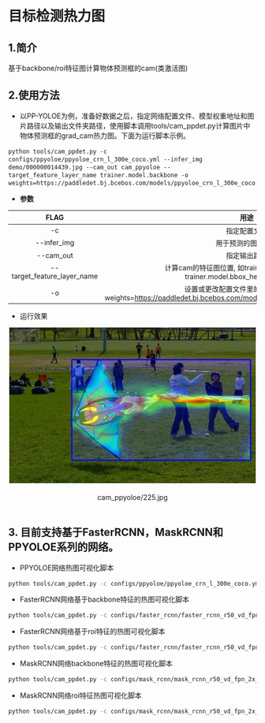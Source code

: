 # 目标检测热力图

## 1.简介

基于backbone/roi特征图计算物体预测框的cam(类激活图)

## 2.使用方法
* 以PP-YOLOE为例，准备好数据之后，指定网络配置文件、模型权重地址和图片路径以及输出文件夹路径，使用脚本调用tools/cam_ppdet.py计算图片中物体预测框的grad_cam热力图。下面为运行脚本示例。
```shell
python tools/cam_ppdet.py -c configs/ppyoloe/ppyoloe_crn_l_300e_coco.yml --infer_img demo/000000014439.jpg --cam_out cam_ppyoloe --target_feature_layer_name trainer.model.backbone -o weights=https://paddledet.bj.bcebos.com/models/ppyoloe_crn_l_300e_coco.pdparams
```

* **参数**

|            FLAG            |                                                  用途                                                   |
|:--------------------------:|:-----------------------------------------------------------------------------------------------------:|
|             -c             |                                                指定配置文件                                                 |
|        --infer_img         |                                               用于预测的图片路径                                               |
|         --cam_out          |                                                指定输出路径                                                 |
|             --target_feature_layer_name             |                                 计算cam的特征图位置, 如trainer.model.backbone、 trainer.model.bbox_head.roi_extractor                                |
|             -o             | 设置或更改配置文件里的参数内容, 如 -o weights=https://paddledet.bj.bcebos.com/models/ppyoloe_crn_l_300e_coco.pdparams |

* 运行效果

<center>
<img src="../images/grad_cam_ppyoloe_demo.jpg" width="500" >
</center>
<br><center>cam_ppyoloe/225.jpg</center></br>

## 3. 目前支持基于FasterRCNN，MaskRCNN和PPYOLOE系列的网络。
* PPYOLOE网络热图可视化脚本
```bash
python tools/cam_ppdet.py -c configs/ppyoloe/ppyoloe_crn_l_300e_coco.yml --infer_img demo/000000014439.jpg --cam_out cam_ppyoloe --target_feature_layer_name trainer.model.backbone -o weights=https://paddledet.bj.bcebos.com/models/ppyoloe_crn_l_300e_coco.pdparams
```

* FasterRCNN网络基于backbone特征的热图可视化脚本
```bash
python tools/cam_ppdet.py -c configs/faster_rcnn/faster_rcnn_r50_vd_fpn_2x_coco.yml --infer_img demo/000000014439.jpg  --cam_out cam_faster_rcnn_backbone --target_feature_layer_name trainer.model.backbone -o weights=https://paddledet.bj.bcebos.com/models/faster_rcnn_r50_vd_fpn_ssld_2x_coco.pdparams
```

* FasterRCNN网络基于roi特征的热图可视化脚本
```bash
python tools/cam_ppdet.py -c configs/faster_rcnn/faster_rcnn_r50_vd_fpn_2x_coco.yml --infer_img demo/000000014439.jpg  --cam_out cam_faster_rcnn_roi --target_feature_layer_name trainer.model.bbox_head.roi_extractor -o weights=https://paddledet.bj.bcebos.com/models/faster_rcnn_r50_vd_fpn_ssld_2x_coco.pdparams
```

*  MaskRCNN网络backbone特征的热图可视化脚本
```bash
python tools/cam_ppdet.py -c configs/mask_rcnn/mask_rcnn_r50_vd_fpn_2x_coco.yml --infer_img demo/000000014439.jpg  --cam_out cam_mask_rcnn_backbone --target_feature_layer_name trainer.model.backbone -o weights=https://paddledet.bj.bcebos.com/models/mask_rcnn_r50_vd_fpn_2x_coco.pdparams
```

* MaskRCNN网络roi特征热图可视化脚本
```bash
python tools/cam_ppdet.py -c configs/mask_rcnn/mask_rcnn_r50_vd_fpn_2x_coco.yml --infer_img demo/000000014439.jpg  --cam_out cam_mask_rcnn_roi --target_feature_layer_name trainer.model.bbox_head.roi_extractor -o weights=https://paddledet.bj.bcebos.com/models/mask_rcnn_r50_vd_fpn_2x_coco.pdparams
```
